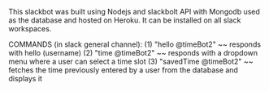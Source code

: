This slackbot was built using Nodejs and slackbolt API with Mongodb used as the database and hosted on Heroku. It can be installed on all slack workspaces.

COMMANDS (in slack general channel):
(1) "hello @timeBot2" ~~ responds with hello (username)
(2) "time @timeBot2" ~~ responds with a dropdown menu where a user can select a time slot
(3) "savedTime @timeBot2" ~~ fetches the time previously entered by a user from the database and displays it
